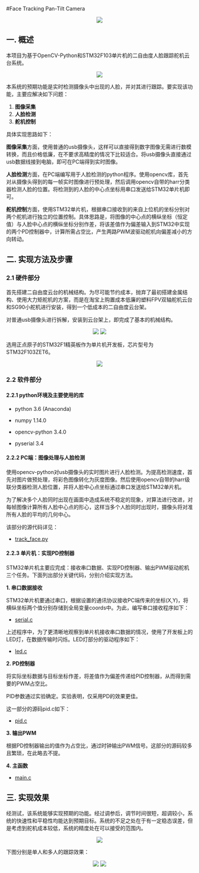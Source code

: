 #Face Tracking Pan-Tilt Camera

<center>
    <img src="./images/example">
</center>

## 一. 概述

本项目为基于OpenCV-Python和STM32F103单片机的二自由度人脸跟踪舵机云台系统。

<center>
    <img src="./images/cam">
</center>

本系统的预期功能是实时检测摄像头中出现的人脸，并对其进行跟踪。要实现该功能，主要应解决如下问题：

1. **图像采集**
2. **人脸检测**
3. **舵机控制**

具体实现思路如下：

**图像采集**方面，使用普通的usb摄像头，这样可以直接得到数字图像无需进行数模转换，而且价格低廉，在不要求高精度的情况下比较适合。将usb摄像头直接通过usb数据线接到电脑，即可在PC端得到实时图像。

**人脸检测**方面，在PC端编写用于人脸检测的python程序。使用opencv库，首先对从摄像头得到的每一帧实时图像进行预处理，然后调用opencv自带的harr分类器检测人脸的位置。将检测到的人脸的中心点坐标用串口发送给STM32单片机即可。

**舵机控制**方面，使用STM32单片机，根据串口接收到的来自上位机的坐标分别对两个舵机进行独立的位置控制。具体思路是，将图像的中心点的横纵坐标（恒定值）与人脸中心点的横纵坐标分别作差，将该差值作为偏差输入到STM32中实现的两个PD控制器中，计算所需占空比，产生两路PWM波驱动舵机向偏差减小的方向转动。

## 二. 实现方法及步骤

### 2.1 硬件部分

首先搭建二自由度云台的机械结构。为尽可能节约成本，抛弃了最初搭建金属结构、使用大力矩舵机的方案，而是在淘宝上购置成本低廉的塑料FPV双轴舵机云台和SG90小舵机进行安装，得到一个低成本的二自由度云台架。

对普通usb摄像头进行拆解，安装到云台架上，即完成了基本的机械结构。

<center class="half">
    <img src="./images/cam1"/>
    <img src="./images/cam2"/>
</center>

选用正点原子的STM32F1精英板作为单片机开发板，芯片型号为STM32F103ZET6。

<center>
    <img src="./images/stm32_board">
</center>

### 2.2 软件部分

#### 2.2.1 python环境及主要使用的库

* python 3.6 (Anaconda)  
- numpy 1.14.0  
* opencv-python 3.4.0  
- pyserial 3.4  

#### 2.2.2 PC端：图像处理与人脸检测

使用opencv-python对usb摄像头的实时图片进行人脸检测。为提高检测速度，首先对图片做预处理，将彩色图像转化为灰度图像。然后使用opencv自带的harr级联分类器检测人脸位置，并将人脸中心点坐标通过串口发送给STM32单片机。

为了解决多个人脸同时出现在画面中造成系统不稳定的现象，对算法进行改进，对每帧图像计算所有人脸中心点的形心，这样当多个人脸同时出现时，摄像头将对准所有人脸的平均的几何中心。

该部分的源代码详见：

* [track_face.py](/Code/track_face.py)

#### 2.2.3 单片机：实现PD控制器

STM32单片机主要应完成：接收串口数据、实现PD控制器、输出PWM驱动舵机三个任务。下面列出部分关键代码，分别介绍实现方法。

**1. 串口数据接收**

STM32单片机要通过串口，根据设置的通讯协议接收PC端传来的坐标(X,Y)，将横纵坐标两个值分别存储到全局变量coords中。为此，编写串口接收程序如下：

* [serial.c](/Code/serial.c)

上述程序中，为了更清晰地观察到单片机接收串口数据的情况，使用了开发板上的LED灯，在数据传输时闪烁。LED灯部分的驱动程序如下：

* [led.c](/Code/led.c)

**2. PD控制器**

将实际坐标数据与目标坐标作差，将差值作为偏差传递给PID控制器，从而得到需要的PWM占空比。

PID参数通过实验确定。实验表明，仅采用PD的效果更佳。

这一部分的源码pid.c如下：

* [pid.c](/Code/pid.c)

**3. 输出PWM**

根据PD控制器输出的值作为占空比，通过时钟输出PWM信号。这部分的源码较多且繁琐，在此略去不提。

**4. 主函数**

* [main.c](/Code/main.c)

## 三. 实现效果

经测试，该系统能够实现预期的功能。经过调参后，调节时间很短，超调较小，系统的快速性和平稳性均能达到预期目标。系统的不足之处在于有一定稳态误差，但是考虑到舵机成本较低，系统的精度处在可以接受的范围内。

<center>
    <img src="./images/example">
</center>

下图分别是单人和多人的跟踪效果：

<center class="half">
    <img src="./images/single"/>
    <img src="./images/multi"/>
</center>
